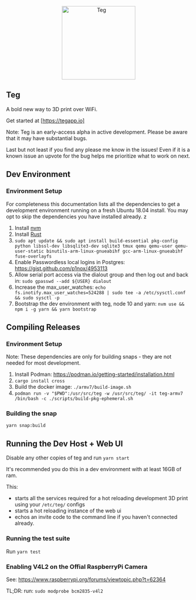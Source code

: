 <div align="center">
<img src="./packages/teg-web-ui/src/onboarding/landingPage/tegLogo.svg" alt="Teg" width="200"/>
</div>

## Teg

A bold new way to 3D print over WiFi.

Get started at [https://tegapp.io]

Note: Teg is an early-access alpha in active development. Please be aware that it may have substantial bugs.

Last but not least if you find any please me know in the issues! Even if it is a known issue an upvote for the bug helps me prioritize what to work on next.

## Dev Environment

### Environment Setup

For completeness this documentation lists all the dependencies to get a development environment running on a fresh Ubuntu 18.04 install. You may opt to skip the dependencies you have installed already.
z
1. Install [nvm](https://github.com/creationix/nvm)
2. Install [Rust](https://rustup.rs/)
3. `sudo apt update && sudo apt install build-essential pkg-config python libssl-dev libsqlite3-dev sqlite3 tmux qemu qemu-user qemu-user-static binutils-arm-linux-gnueabihf gcc-arm-linux-gnueabihf fuse-overlayfs`
4. Enable Passwordless local logins in Postgres: https://gist.github.com/p1nox/4953113
5. Allow serial port access via the dialout group and then log out and back in: `sudo gpasswd --add ${USER} dialout`
6. Increase the max_user_watches: `echo fs.inotify.max_user_watches=524288 | sudo tee -a /etc/sysctl.conf && sudo sysctl -p`
7. Bootstrap the dev environment with teg, node 10 and yarn:
`nvm use && npm i -g yarn && yarn bootstrap`

## Compiling Releases

### Environment Setup

Note: These dependencies are only for building snaps - they are not needed for most development.

1. Install Podman: https://podman.io/getting-started/installation.html
2. `cargo install cross`
3. Build the docker image: `./armv7/build-image.sh`
4. `podman run -v "$PWD":/usr/src/teg -w /usr/src/teg/ -it teg-armv7 /bin/bash -c ./scripts/build-pkg-ephemeral.sh`

### Building the snap

`yarn snap:build`

## Running the Dev Host + Web UI

Disable any other copies of teg and run `yarn start`

It's recommended you do this in a dev environment with at least 16GB of ram.

This:
* starts all the services required for a hot reloading development 3D print using your `/etc/teg/` configs
* starts a hot reloading instance of the web ui
* echos an invite code to the command line if you haven't connected already.

### Running the test suite

Run `yarn test`


### Enabling V4L2 on the Offial RaspberryPi Camera

See: https://www.raspberrypi.org/forums/viewtopic.php?t=62364

TL;DR: run: `sudo modprobe bcm2835-v4l2`

<!-- 
  TODO: I think the following information is out of date and no longer necessary to configure Teg:

  This will default the camera to 128x96px

  To increase the resolution run:

  `v4l2-ctl --set-fmt-video=width=1920,height=1088,pixelformat=4`

  ### Raspian

  Teg requires Raspbian Buster. To upgrade to Raspbian Buster see:

  https://www.raspberrypi.org/blog/buster-the-new-version-of-raspbian/
-->
